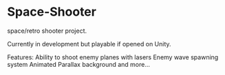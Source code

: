 # Space-Shooter
space/retro shooter project. 

Currently in development but playable if opened on Unity. 

Features:
Ability to shoot enemy planes with lasers
Enemy wave spawning system
Animated Parallax background
and more...
